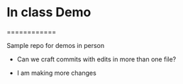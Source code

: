 # In class Demo
============

Sample repo for demos in person
* Can we craft commits with edits in more than one file?

* I am making more changes
